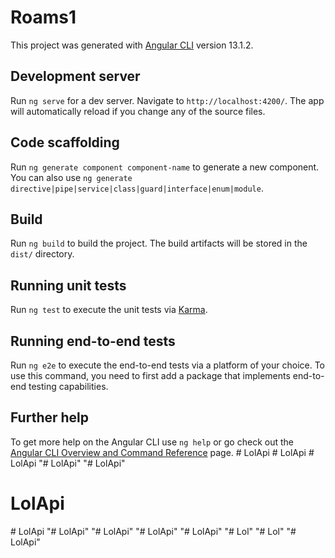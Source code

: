 # Roams1

This project was generated with [Angular CLI](https://github.com/angular/angular-cli) version 13.1.2.

## Development server

Run `ng serve` for a dev server. Navigate to `http://localhost:4200/`. The app will automatically reload if you change any of the source files.

## Code scaffolding

Run `ng generate component component-name` to generate a new component. You can also use `ng generate directive|pipe|service|class|guard|interface|enum|module`.

## Build

Run `ng build` to build the project. The build artifacts will be stored in the `dist/` directory.

## Running unit tests

Run `ng test` to execute the unit tests via [Karma](https://karma-runner.github.io).

## Running end-to-end tests

Run `ng e2e` to execute the end-to-end tests via a platform of your choice. To use this command, you need to first add a package that implements end-to-end testing capabilities.

## Further help

To get more help on the Angular CLI use `ng help` or go check out the [Angular CLI Overview and Command Reference](https://angular.io/cli) page.
#   L o l A p i  
 #   L o l A p i  
 #   L o l A p i  
 "# LolApi" 
"# LolApi" 
# LolApi
#   L o l A p i  
 "# LolApi" 
"# LolApi" 
"# LolApi" 
"# LolApi" 
"# Lol" 
"# Lol" 
"# LolApi" 
